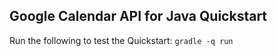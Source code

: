 ## Google Calendar API for Java Quickstart

Run the following to test the Quickstart: `gradle -q run`
